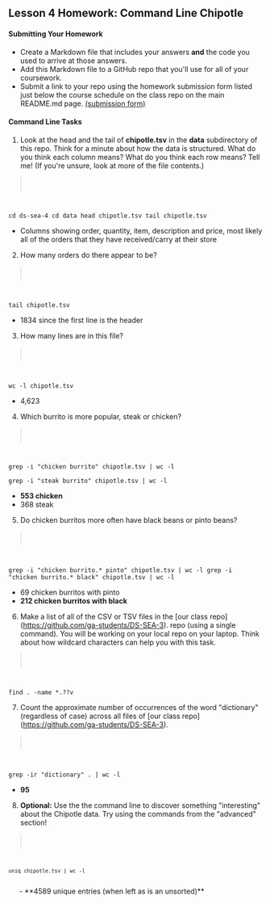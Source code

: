 ## Lesson 4 Homework: Command Line Chipotle

#### Submitting Your Homework

* Create a Markdown file that includes your answers **and** the code you used to arrive at those answers.
* Add this Markdown file to a GitHub repo that you'll use for all of your coursework.
* Submit a link to your repo using the homework submission form listed just below the course schedule on the class repo on the main README.md page. [(submission form)](https://docs.google.com/forms/d/e/1FAIpQLScH_m8Le4w0sqsvm5uNOTd08p4KDTW8WgnWVP1kFf4CCBi2Ow/viewform)

#### Command Line Tasks

1. Look at the head and the tail of **chipotle.tsv** in the **data** subdirectory of this repo. Think for a minute about how the data is structured. What do you think each column means? What do you think each row means? Tell me! (If you're unsure, look at more of the file contents.)
 > <code>
 cd ds-sea-4
 cd data
 head chipotle.tsv
 tail chipotle.tsv
 </code>

 - Columns showing order, quantity, item, description and price, most likely all of the orders that they have received/carry at their store

2. How many orders do there appear to be?
> <code>
 tail chipotle.tsv
 </code>
 - 1834 since the first line is the header
3. How many lines are in this file?
>  <code>
  wc -l chipotle.tsv
 </code>
 - 4,623
4. Which burrito is more popular, steak or chicken?
 > <code>
   grep -i "chicken burrito" chipotle.tsv | wc -l  
   grep -i "steak burrito" chipotle.tsv | wc -l 
   </code>
   - **553 chicken**
   - 368 steak
5. Do chicken burritos more often have black beans or pinto beans?
 > <code>
   grep -i "chicken burrito.* pinto" chipotle.tsv | wc -l 
   grep -i "chicken burrito.* black" chipotle.tsv | wc -l 
   </code>
   - 69 chicken burritos with pinto
   - **212 chicken burritos with black**

6. Make a list of all of the CSV or TSV files in the [our class repo] (https://github.com/ga-students/DS-SEA-3). repo (using a single command). You will be working on your local repo on your laptop.  Think about how wildcard characters can help you with this task.
 > <code>
   find . -name *.??v
   </code>

7. Count the approximate number of occurrences of the word "dictionary" (regardless of case) across all files of [our class repo] (https://github.com/ga-students/DS-SEA-3).
 > <code>
   grep -ir "dictionary" . | wc -l 
   </code>
   - **95**

8. **Optional:** Use the the command line to discover something "interesting" about the Chipotle data. Try using the commands from the "advanced" section!

  > <code>
    uniq chipotle.tsv | wc -l
   </code>
   - **4589 unique entries (when left as is an unsorted)**

